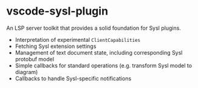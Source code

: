 # vscode-sysl-plugin

An LSP server toolkit that provides a solid foundation for Sysl plugins.

- Interpretation of experimental `ClientCapabilities`
- Fetching Sysl extension settings
- Management of text document state, including corresponding Sysl protobuf model
- Simple callbacks for standard operations (e.g. transform Sysl model to diagram)
- Callbacks to handle Sysl-specific notifications
